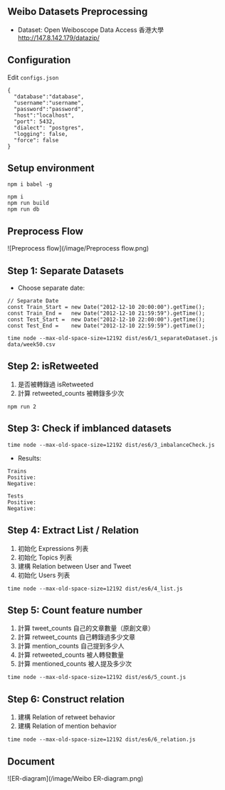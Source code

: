 ## Weibo Datasets Preprocessing

- Dataset: Open Weiboscope Data Access 香港大學 http://147.8.142.179/datazip/

## Configuration

Edit `configs.json`

```
{
  "database":"database",
  "username":"username",
  "password":"password",
  "host":"localhost",
  "port": 5432,
  "dialect": "postgres",
  "logging": false,
  "force": false
}
```

## Setup environment

```
npm i babel -g

npm i
npm run build
npm run db
```

## Preprocess Flow

![Preprocess flow](/image/Preprocess flow.png)

## Step 1: Separate Datasets

- Choose separate date: 

```
// Separate Date
const Train_Start = new Date("2012-12-10 20:00:00").getTime();
const Train_End =   new Date("2012-12-10 21:59:59").getTime();
const Test_Start =  new Date("2012-12-10 22:00:00").getTime();
const Test_End =    new Date("2012-12-10 22:59:59").getTime();
```

```
time node --max-old-space-size=12192 dist/es6/1_separateDataset.js data/week50.csv
```

## Step 2: isRetweeted

1. 是否被轉錄過 isRetweeted
1. 計算 retweeted_counts  被轉錄多少次

```
npm run 2
```

## Step 3: Check if imblanced datasets

```
time node --max-old-space-size=12192 dist/es6/3_imbalanceCheck.js
```

- Results: 

```
Trains
Positive: 
Negative: 

Tests
Positive: 
Negative: 
```

## Step 4: Extract List / Relation

1. 初始化 Expressions 列表
2. 初始化 Topics 列表
3. 建構 Relation between User and Tweet
4. 初始化 Users 列表

```
time node --max-old-space-size=12192 dist/es6/4_list.js
```

## Step 5: Count feature number

1. 計算 tweet_counts   自己的文章數量（原創文章）
1. 計算 retweet_counts 自己轉錄過多少文章
1. 計算 mention_counts 自己提到多少人
2. 計算 retweeted_counts  被人轉發數量
3. 計算 mentioned_counts  被人提及多少次

```
time node --max-old-space-size=12192 dist/es6/5_count.js
```

## Step 6: Construct relation

1. 建構 Relation of retweet behavior
2. 建構 Relation of mention behavior

```
time node --max-old-space-size=12192 dist/es6/6_relation.js
```


## Document

![ER-diagram](/image/Weibo ER-diagram.png)
